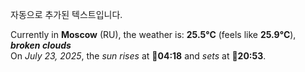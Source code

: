 
자동으로 추가된 텍스트입니다.

<!--START_SECTION:weather:moscow-->
Currently in **Moscow** (RU), the weather is: **25.5°C** (feels like **25.9°C**), ***broken clouds***<br/>
On *July 23, 2025*, the *sun rises* at 🌅**04:18** and *sets* at 🌇**20:53**.
<!--END_SECTION:weather-->
